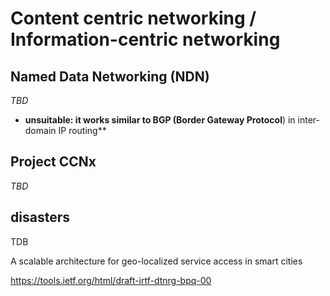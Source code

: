 # Content centric networking / <span id="anchor"></span>Information-centric networking

## <span id="anchor-1"></span>Named Data Networking (NDN)

*TBD*

-   **unsuitable: it works similar to BGP (**<span id="anchor-2"></span>**Border Gateway Protocol**) in inter-domain IP routing**

## <span id="anchor-3"></span>Project CCNx

*TBD*

## <span id="anchor-4"></span>disasters

TDB

A scalable architecture for geo-localized service access in smart cities

<https://tools.ietf.org/html/draft-irtf-dtnrg-bpq-00>
